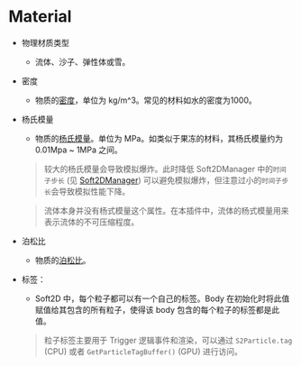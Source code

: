 # Material
- 物理材质类型
  - 流体、沙子、弹性体或雪。
- 密度
  - 物质的[密度](https://en.wikipedia.org/wiki/Density)，单位为 kg/m^3。常见的材料如水的密度为1000。
- 杨氏模量
  - 物质的[杨氏模量](https://en.wikipedia.org/wiki/Young%27s_modulus)。单位为 MPa。如类似于果冻的材料，其杨氏模量约为 0.01Mpa ~ 1MPa 之间。
  
  > 较大的杨氏模量会导致模拟爆炸。此时降低 Soft2DManager 中的`时间子步长` (见 [Soft2DManager](./Soft2DManager.md)) 可以避免模拟爆炸，但注意过小的`时间子步长`会导致模拟性能下降。
  
  > 流体本身并没有杨式模量这个属性。在本插件中，流体的杨式模量用来表示流体的不可压缩程度。

- 泊松比
  - 物质的[泊松比](https://en.wikipedia.org/wiki/Poisson%27s_ratio)。
- 标签：
  -  Soft2D 中，每个粒子都可以有一个自己的标签。Body 在初始化时将此值赋值给其包含的所有粒子，使得该 body 包含的每个粒子的标签都是此值。
  
  > 粒子标签主要用于 Trigger 逻辑事件和渲染，可以通过 `S2Particle.tag` (CPU) 或者 `GetParticleTagBuffer()` (GPU) 进行访问。